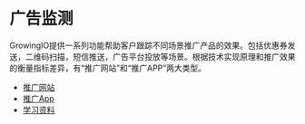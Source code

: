 # 广告监测

GrowingIO提供一系列功能帮助客户跟踪不同场景推广产品的效果。包括优惠券发送，二维码扫描，短信推送，广告平台投放等场景。根据技术实现原理和推广效果的衡量指标差异，有“推广网站”和“推广APP”两大类型。

* [推广网站](web-marketing/README.md)
* [推广App](app-marketing/README.md)
* [学习资料](tutorial/README.md)